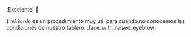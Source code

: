 ¡Excelente! :clap:

`IrAlBorde` es un procedimiento muy útil para cuando no conocemos las condiciones de nuestro tablero. :face_with_raised_eyebrow: